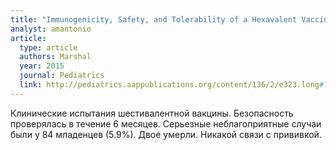 ```yaml
---
title: "Immunogenicity, Safety, and Tolerability of a Hexavalent Vaccine in Infants"
analyst: amantonio
article:
  type: article
  authors: Marshal
  year: 2015
  journal: Pediatrics
  link: http://pediatrics.aappublications.org/content/136/2/e323.long#T5
---
```


Клинические испытания шестивалентной вакцины. Безопасность проверялась в течение 6 месяцев.
Серьезные неблагоприятные случаи были у 84 младенцев (5.9%). Двое умерли. Никакой связи с прививкой.
